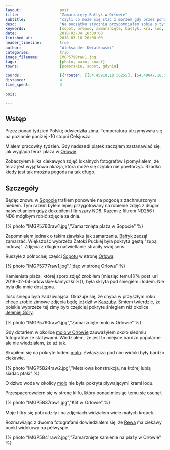 ```yaml
---
layout:                 post
title:                  "Zamarznięty Bałtyk w Orłowie"
subtitle:               "czyli co może się stać z morzem gdy przez ponad tydzień temperatura spadnie poniżej -10 stopni Celsjusza"
desc:                   "Na początku stycznia przypomniałem sobie o tym, jak w 2012 roku temperatura w Poznaniu wynosiła -16 stopni. Nie przypuszczałem, że końcówka zimy może być taka mroźna. Wyjazd do Sopotu był bardzo impulsywny. Wiedziałem, że taka pogoda może się szybko nie powtórzyć."
keywords:               [sopot, orłowo, zamarznięte, bałtyk, kra, lód, pochmurnie]
date:                   2018-03-04 10:00:00
finished_at:            2018-03-10 20:00:00
header_timeline:        true
author:                 "Aleksander Kwiatkowski"
categories:             trip
image_filename:         IMGP5799raw1.jpg
tags:                   [photo, main, coast]
towns:                  [pomorskie, sopot, gdynia]

coords:                 [{"route": [[54.45910,18.56255], [54.48047,18.56435]], "type": "hike"}]
distance:               4
time_spent:             3

pois:

---
```


[wiki-orlowo]: https://pl.wikipedia.org/wiki/Or%C5%82owo_(Gdynia)
[wiki-orlowo-molo]: https://pl.wikipedia.org/wiki/Molo_w_Gdyni_Or%C5%82owie
[wiki-sopot]: https://pl.wikipedia.org/wiki/Sopot
[wiki-baltyk]: https://pl.wikipedia.org/wiki/Morze_Ba%C5%82tyckie
[wiki-kaszuby]: https://pl.wikipedia.org/wiki/Kaszuby
[wiki-jelenia-gora]: https://pl.wikipedia.org/wiki/Jelenia_G%C3%B3ra
[wiki-rewa]: https://pl.wikipedia.org/wiki/Rewa_(wojew%C3%B3dztwo_pomorskie)


## Wstęp

Przez ponad tydzień Polskę odwiedziła zima. Temperatura utrzymywała się
na poziomie poniżej -10 stopni Celsjusza.

Miałem pracowity tydzień. Gdy nadszedł piątek zacząłem zastanawiać się,
jak wygląda teraz plaża w [Orłowie][wiki-orlowo].

Zobaczyłem kilka ciekawych zdjęć lokalnych fotografów i
pomyślałem, że teraz jest wyjątkowa okazja, która może się szybko nie
powtórzyć. Rzadko kiedy jest tak mroźna pogoda na tak długo.

## Szczegóły

Będąc znowu w [Sopocie][wiki-sopot] trafiłem ponownie na pogodę z
zachmurzonym niebem.
Tym razem byłem lepiej przygotowany na robienie zdjęć z długim naświetlaniem
gdyż dokupiłem filtr szary ND8. Razem z filtrem ND256 i ND8 mógłbym robić
zdjęcia za dnia.

{% photo "IMGP5760raw1.jpg","Zamarznięta plaża w Sopocie" %}

Zapomnialem jednak o takim zjawisku jak zamarzania. [Bałtyk][wiki-baltyk] zaczął
zamarzać. Większość wybrzeża Zatoki Puckiej była pokryta gęstą "zupą lodową".
Zdjęcia z długim naświetlanie straciły swój sens.

Ruszyłe z północnej części [Sopotu][wiki-sopot] w stronę
[Orłowa][wiki-orlowo].

{% photo "IMGP5777raw1.jpg","Idąc w stronę Orłowa" %}

Kamienista plaża, której sporo zdjęć zrobiłem
[miesiąc temu]({% post_url 2018-02-04-orlowskie-kamyczki %}), była skryta
pod śniegiem i lodem. Nie była dla mnie dostępna.

Ilość śniegu była zadziwiająca. Okazuje się, że chyba w
przyszłym roku chcąc zrobić
zimowe zdjęcia będę jeździł w [Kaszuby][wiki-kaszuby]. Śmiem twierdzić,
że polskie wybrzeże tej zimy było częściej pokryte śniegiem niż okolice
[Jeleniej Góry][wiki-jelenia-gora].

{% photo "IMGP5790raw1.jpg","Zamarznięte molo w Orłowie" %}

Gdy dotarłem w okolicę [molo w Orłowie][wiki-orlowo-molo] zauważyłem
około siedmiu fotografów ze statywami. Wiedziałem, że jest to miejsce
bardzo popularne ale nie wiedziałem, że aż tak.

Skupiłem się na pokryte lodem [molo][wiki-orlowo-molo].
Zwłaszcza pod nim widoki były bardzo ciekawie.

{% photo "IMGP5824raw2.jpg","Metalowa konstrukcja, na której lubią siadać ptaki" %}

O dziwo woda w okolicy [molo][wiki-orlowo-molo] nie była pokryta pływającymi
krami lodu.

Przespacerowałem się w stronę klifu, który ponad miesiąc temu się osunął.

{% photo "IMGP5837raw1.jpg","Klif w Orłowie" %}

Moje filtry się pobrudziły i na zdjęciach widziałem wiele małych kropek.

Rozmawiając z dwoma fotografami dowiedziałem się, że [Rewa][wiki-rewa]
ma ciekawy punkt widokowy na półwyspie.

{% photo "IMGP5841raw2.jpg","Zamarznięte kamienie na plaży w Orłowie" %}
